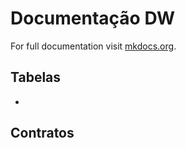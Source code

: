 # Documentação DW

For full documentation visit [mkdocs.org](https://www.mkdocs.org).

## Tabelas

- 

## Contratos